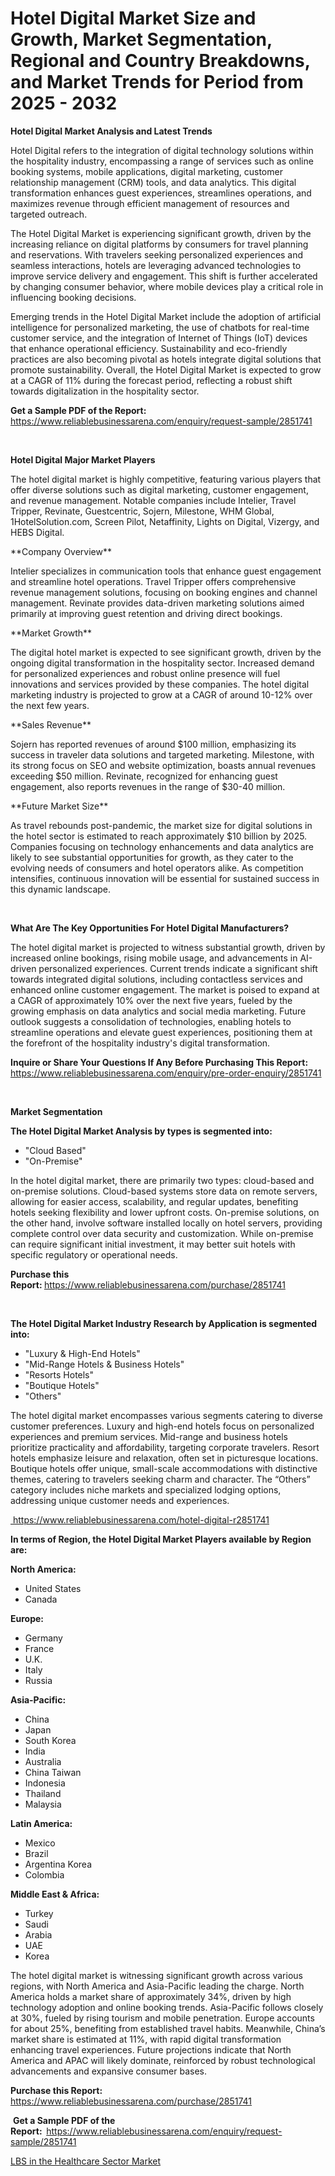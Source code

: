 <p><h1>Hotel Digital Market Size and Growth, Market Segmentation, Regional and Country Breakdowns, and Market Trends for Period from 2025 -  2032</h1></p><p><strong>Hotel Digital Market Analysis and Latest Trends</strong></p>
<p><p>Hotel Digital refers to the integration of digital technology solutions within the hospitality industry, encompassing a range of services such as online booking systems, mobile applications, digital marketing, customer relationship management (CRM) tools, and data analytics. This digital transformation enhances guest experiences, streamlines operations, and maximizes revenue through efficient management of resources and targeted outreach.</p><p>The Hotel Digital Market is experiencing significant growth, driven by the increasing reliance on digital platforms by consumers for travel planning and reservations. With travelers seeking personalized experiences and seamless interactions, hotels are leveraging advanced technologies to improve service delivery and engagement. This shift is further accelerated by changing consumer behavior, where mobile devices play a critical role in influencing booking decisions.</p><p>Emerging trends in the Hotel Digital Market include the adoption of artificial intelligence for personalized marketing, the use of chatbots for real-time customer service, and the integration of Internet of Things (IoT) devices that enhance operational efficiency. Sustainability and eco-friendly practices are also becoming pivotal as hotels integrate digital solutions that promote sustainability. Overall, the Hotel Digital Market is expected to grow at a CAGR of 11% during the forecast period, reflecting a robust shift towards digitalization in the hospitality sector.</p></p>
<p><strong>Get a Sample PDF of the Report:&nbsp;</strong> <a href="https://www.reliablebusinessarena.com/enquiry/request-sample/2851741?utm_campaign=3215&utm_medium=2&utm_source=Github&utm_content=ia&utm_term=11032025&utm_id=hotel-digital">https://www.reliablebusinessarena.com/enquiry/request-sample/2851741</a></p>
<p>&nbsp;</p>
<p><strong>Hotel Digital Major Market Players</strong></p>
<p><p>The hotel digital market is highly competitive, featuring various players that offer diverse solutions such as digital marketing, customer engagement, and revenue management. Notable companies include Intelier, Travel Tripper, Revinate, Guestcentric, Sojern, Milestone, WHM Global, 1HotelSolution.com, Screen Pilot, Netaffinity, Lights on Digital, Vizergy, and HEBS Digital.</p><p>**Company Overview**  </p><p>Intelier specializes in communication tools that enhance guest engagement and streamline hotel operations. Travel Tripper offers comprehensive revenue management solutions, focusing on booking engines and channel management. Revinate provides data-driven marketing solutions aimed primarily at improving guest retention and driving direct bookings.</p><p>**Market Growth**  </p><p>The digital hotel market is expected to see significant growth, driven by the ongoing digital transformation in the hospitality sector. Increased demand for personalized experiences and robust online presence will fuel innovations and services provided by these companies. The hotel digital marketing industry is projected to grow at a CAGR of around 10-12% over the next few years.</p><p>**Sales Revenue**  </p><p>Sojern has reported revenues of around $100 million, emphasizing its success in traveler data solutions and targeted marketing. Milestone, with its strong focus on SEO and website optimization, boasts annual revenues exceeding $50 million. Revinate, recognized for enhancing guest engagement, also reports revenues in the range of $30-40 million.</p><p>**Future Market Size**  </p><p>As travel rebounds post-pandemic, the market size for digital solutions in the hotel sector is estimated to reach approximately $10 billion by 2025. Companies focusing on technology enhancements and data analytics are likely to see substantial opportunities for growth, as they cater to the evolving needs of consumers and hotel operators alike. As competition intensifies, continuous innovation will be essential for sustained success in this dynamic landscape.</p></p>
<p>&nbsp;</p>
<p><strong>What Are The Key Opportunities For Hotel Digital Manufacturers?</strong></p>
<p><p>The hotel digital market is projected to witness substantial growth, driven by increased online bookings, rising mobile usage, and advancements in AI-driven personalized experiences. Current trends indicate a significant shift towards integrated digital solutions, including contactless services and enhanced online customer engagement. The market is poised to expand at a CAGR of approximately 10% over the next five years, fueled by the growing emphasis on data analytics and social media marketing. Future outlook suggests a consolidation of technologies, enabling hotels to streamline operations and elevate guest experiences, positioning them at the forefront of the hospitality industry's digital transformation.</p></p>
<p><strong>Inquire or Share Your Questions If Any Before Purchasing This Report:</strong> <a href="https://www.reliablebusinessarena.com/enquiry/pre-order-enquiry/2851741?utm_campaign=3215&utm_medium=2&utm_source=Github&utm_content=ia&utm_term=11032025&utm_id=hotel-digital">https://www.reliablebusinessarena.com/enquiry/pre-order-enquiry/2851741</a></p>
<p>&nbsp;</p>
<p><strong>Market Segmentation</strong></p>
<p><strong>The Hotel Digital Market Analysis by types is segmented into:</strong></p>
<p><ul><li>"Cloud Based"</li><li>"On-Premise"</li></ul></p>
<p><p>In the hotel digital market, there are primarily two types: cloud-based and on-premise solutions. Cloud-based systems store data on remote servers, allowing for easier access, scalability, and regular updates, benefiting hotels seeking flexibility and lower upfront costs. On-premise solutions, on the other hand, involve software installed locally on hotel servers, providing complete control over data security and customization. While on-premise can require significant initial investment, it may better suit hotels with specific regulatory or operational needs.</p></p>
<p><strong>Purchase this Report:&nbsp;</strong><a href="https://www.reliablebusinessarena.com/purchase/2851741?utm_campaign=3215&utm_medium=2&utm_source=Github&utm_content=ia&utm_term=11032025&utm_id=hotel-digital">https://www.reliablebusinessarena.com/purchase/2851741</a></p>
<p>&nbsp;</p>
<p><strong>The Hotel Digital Market Industry Research by Application is segmented into:</strong></p>
<p><ul><li>"Luxury & High-End Hotels"</li><li>"Mid-Range Hotels & Business Hotels"</li><li>"Resorts Hotels"</li><li>"Boutique Hotels"</li><li>"Others"</li></ul></p>
<p><p>The hotel digital market encompasses various segments catering to diverse customer preferences. Luxury and high-end hotels focus on personalized experiences and premium services. Mid-range and business hotels prioritize practicality and affordability, targeting corporate travelers. Resort hotels emphasize leisure and relaxation, often set in picturesque locations. Boutique hotels offer unique, small-scale accommodations with distinctive themes, catering to travelers seeking charm and character. The “Others” category includes niche markets and specialized lodging options, addressing unique customer needs and experiences.</p></p>
<p><a href="https://www.reliablebusinessarena.com/hotel-digital-r2851741?utm_campaign=3215&utm_medium=2&utm_source=Github&utm_content=ia&utm_term=11032025&utm_id=hotel-digital">&nbsp;https://www.reliablebusinessarena.com/hotel-digital-r2851741</a></p>
<p><strong>In terms of Region, the Hotel Digital Market Players available by Region are:</strong></p>
<p>
    <p> <strong> North America: </strong>
        <ul>
            <li>United States</li>
            <li>Canada</li>
        </ul>
        </p> 
    <p> <strong> Europe: </strong>
        <ul>
            <li>Germany</li>
            <li>France</li>
            <li>U.K.</li>
            <li>Italy</li>
            <li>Russia</li>
        </ul>
        </p> 
    <p> <strong> Asia-Pacific: </strong>
        <ul>
            <li>China</li>
            <li>Japan</li>
            <li>South Korea</li>
            <li>India</li>
            <li>Australia</li>
            <li>China Taiwan</li>
            <li>Indonesia</li>
            <li>Thailand</li>
            <li>Malaysia</li>
        </ul>
        </p> 
    <p> <strong> Latin America: </strong>
        <ul>
            <li>Mexico</li>
            <li>Brazil</li>
            <li>Argentina Korea</li>
            <li>Colombia</li>
        </ul>
        </p> 
    <p> <strong> Middle East & Africa: </strong>
        <ul>
            <li>Turkey</li>
            <li>Saudi</li>
            <li>Arabia</li>
            <li>UAE</li>
            <li>Korea</li>
        </ul>
    </p>
    </p>
<p><p>The hotel digital market is witnessing significant growth across various regions, with North America and Asia-Pacific leading the charge. North America holds a market share of approximately 34%, driven by high technology adoption and online booking trends. Asia-Pacific follows closely at 30%, fueled by rising tourism and mobile penetration. Europe accounts for about 25%, benefiting from established travel habits. Meanwhile, China’s market share is estimated at 11%, with rapid digital transformation enhancing travel experiences. Future projections indicate that North America and APAC will likely dominate, reinforced by robust technological advancements and expansive consumer bases.</p></p>
<p><strong>Purchase this Report: </strong><a href="https://www.reliablebusinessarena.com/purchase/2851741?utm_campaign=3215&utm_medium=2&utm_source=Github&utm_content=ia&utm_term=11032025&utm_id=hotel-digital">https://www.reliablebusinessarena.com/purchase/2851741</a></p>
<p>&nbsp;<strong>Get a Sample PDF of the Report:&nbsp;&nbsp;</strong><a href="https://www.reliablebusinessarena.com/enquiry/request-sample/2851741?utm_campaign=3215&utm_medium=2&utm_source=Github&utm_content=ia&utm_term=11032025&utm_id=hotel-digital">https://www.reliablebusinessarena.com/enquiry/request-sample/2851741</a></p>
<p><strong></strong></p>
<p><p><a href="https://github.com/Chiragrp22/Market-Research-Report-List-7/blob/main/lbs-in-the-healthcare-sector-market.md?utm_campaign=3215&utm_medium=2&utm_source=Github&utm_content=ia&utm_term=11032025&utm_id=hotel-digital">LBS in the Healthcare Sector Market</a></p></p>